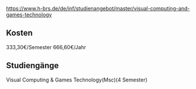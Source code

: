 https://www.h-brs.de/de/inf/studienangebot/master/visual-computing-and-games-technology
## Kosten
333,30€/Semester
666,60€/Jahr
## Studiengänge
Visual Computing & Games Technology(Msc)(4 Semester)
